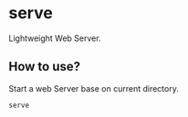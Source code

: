 # serve
Lightweight Web Server.
## How to use?
Start a web Server base on current directory.
```shell
serve
```
